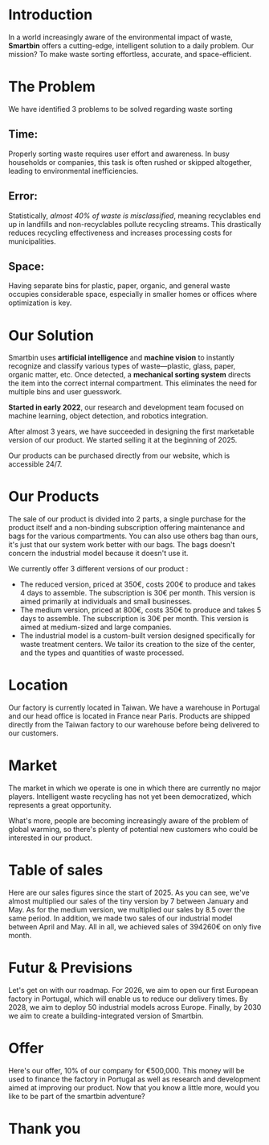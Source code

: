 # Introduction

In a world increasingly aware of the environmental impact of waste, **Smartbin** offers a cutting-edge, intelligent solution to a daily problem. Our mission? To make waste sorting effortless, accurate, and space-efficient.

# The Problem

We have identified 3 problems to be solved regarding waste sorting
## **Time:**  
Properly sorting waste requires user effort and awareness. In busy households or companies, this task is often rushed or skipped altogether, leading to environmental inefficiencies.

## **Error:**  
Statistically, _almost 40% of waste is misclassified_, meaning recyclables end up in landfills and non-recyclables pollute recycling streams. This drastically reduces recycling effectiveness and increases processing costs for municipalities.

## **Space:**  
Having separate bins for plastic, paper, organic, and general waste occupies considerable space, especially in smaller homes or offices where optimization is key.

# Our Solution

Smartbin uses **artificial intelligence** and **machine vision** to instantly recognize and classify various types of waste—plastic, glass, paper, organic matter, etc. Once detected, a **mechanical sorting system** directs the item into the correct internal compartment. This eliminates the need for multiple bins and user guesswork.

**Started in early 2022**, our research and development team focused on machine learning, object detection, and robotics integration.

After almost 3 years, we have succeeded in designing the first marketable version of our product. We started selling it at the beginning of 2025.

Our products can be purchased directly from our website, which is accessible 24/7.

# Our Products

The sale of our product is divided into 2 parts, a single purchase for the product itself and a non-binding subscription offering maintenance and bags for the various compartments. You can also use others bag than ours, it's just that our system work better with our bags. The bags doesn't concern the industrial model because it doesn't use it.

We currently offer 3 different versions of our product :
-  The reduced version, priced at 350€, costs 200€ to produce and takes 4 days to assemble. The subscription is 30€ per month. This version is aimed primarily at individuals and small businesses.
- The medium version, priced at 800€, costs 350€ to produce and takes 5 days to assemble. The subscription is 30€ per month. This version is aimed at medium-sized and large companies.
- The industrial model is a custom-built version designed specifically for waste treatment centers. We tailor its creation to the size of the center, and the types and quantities of waste processed.
# Location

Our factory is currently located in Taiwan. We have a warehouse in Portugal and our head office is located in France near Paris. Products are shipped directly from the Taiwan factory to our warehouse before being delivered to our customers.

# Market

The market in which we operate is one in which there are currently no major players. Intelligent waste recycling has not yet been democratized, which represents a great opportunity.

What's more, people are becoming increasingly aware of the problem of global warming, so there's plenty of potential new customers who could be interested in our product.

# Table of sales

Here are our sales figures since the start of 2025. As you can see, we've almost multiplied our sales of the tiny version by 7 between January and May. 
As for the medium version, we multiplied our sales by 8.5 over the same period. 
In addition, we made two sales of our industrial model between April and May.
All in all, we achieved sales of 394260€ on only five month. 
# Futur & Previsions

Let's get on with our roadmap. For 2026, we aim to open our first European factory in Portugal, which will enable us to reduce our delivery times. By 2028, we aim to deploy 50 industrial models across Europe. Finally, by 2030 we aim to create a building-integrated version of Smartbin.

# Offer

Here's our offer, 10% of our company for €500,000.
This money will be used to finance the factory in Portugal as well as research and development aimed at improving our product.
Now that you know a little more, would you like to be part of the smartbin adventure?
# Thank you
